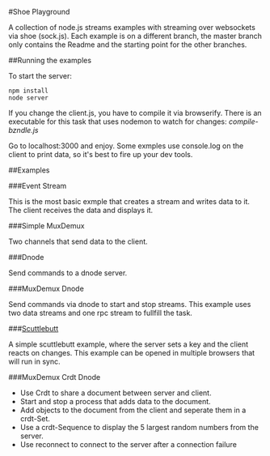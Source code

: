 #Shoe Playground

A collection of node.js streams examples with streaming over websockets via
shoe (sock.js). Each example is on a different branch, the master branch only
contains the Readme and the starting point for the other branches.

##Running the examples

To start the server:

```
npm install
node server
```

If you change the client.js, you have to compile it via browserify. There is
an executable for this task that uses nodemon to watch for changes:
_compile-bzndle.js_

Go to localhost:3000 and enjoy. Some exmples use console.log on the client to
print data, so it's best to fire up your dev tools.

##Examples

###Event Stream

This is the most basic exmple that creates a stream and writes data to it. The
client receives the data and displays it.

###Simple MuxDemux

Two channels that send data to the client.

###Dnode

Send commands to a dnode server.

###MuxDemux Dnode

Send commands via dnode to start and stop streams. This example uses two data
streams and one rpc stream to fullfill the task.

###[Scuttlebutt](https://github.com/dominictarr/scuttlebutt)

A simple scuttlebutt example, where the server sets a key and the client reacts on changes. This example can be opened in multiple browsers that will run in sync.

###MuxDemux Crdt Dnode

- Use Crdt to share a document between server and client. 
- Start and stop a process that adds data to the document. 
- Add objects to the document from the client and seperate them in a crdt-Set. 
- Use a crdt-Sequence to display the 5 largest random numbers from the server.
- Use reconnect to connect to the server after a connection failure
